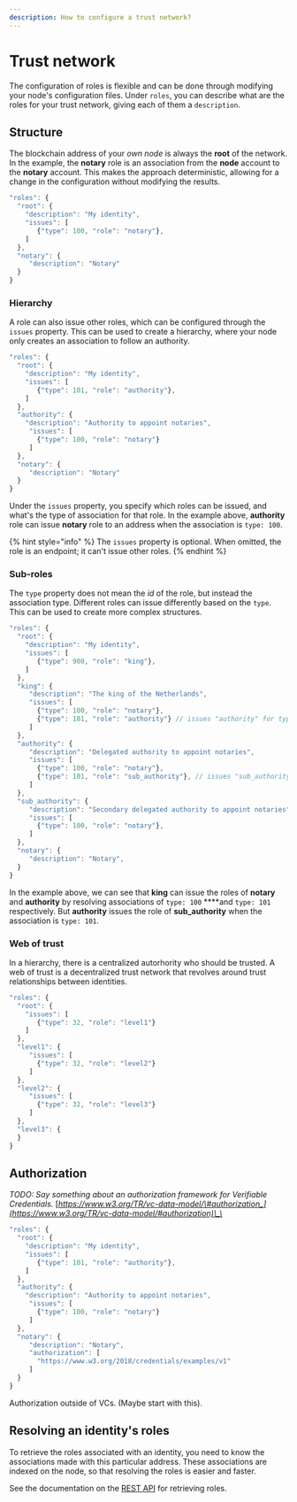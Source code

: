```yaml
---
description: How to configure a trust network?
---
```


# Trust network

The configuration of roles is flexible and can be done through modifying your node's configuration files. Under `roles`, you can describe what are the roles for your trust network, giving each of them a `description`.

## Structure

The blockchain address of your _own node_ is always the **root** of the network. In the example, the **notary** role is an association from the **node** account to the **notary** account. This makes the approach deterministic, allowing for a change in the configuration without modifying the results.

```javascript
"roles": {
  "root": {
    "description": "My identity",
    "issues": [
       {"type": 100, "role": "notary"},
    ]
  },
  "notary": {
     "description": "Notary"
  }
}
```

### Hierarchy

A role can also issue other roles, which can be configured through the `issues` property. This can be used to create a hierarchy, where your node only creates an association to follow an authority.

```javascript
"roles": {
  "root": {
    "description": "My identity",
    "issues": [
       {"type": 101, "role": "authority"},
    ]
  },
  "authority": {
    "description": "Authority to appoint notaries",
     "issues": [
       {"type": 100, "role": "notary"}
     ]
  },
  "notary": {
     "description": "Notary"
  }
}
```

Under the `issues` property, you specify which roles can be issued, and what's the type of association for that role. In the example above, **authority** role can issue **notary** role to an address when the association is `type: 100`. 

{% hint style="info" %}
The `issues` property is optional. When omitted, the role is an endpoint; it can't issue other roles.
{% endhint %}

### Sub-roles

The `type` property does not mean the _id_ of the role, but instead the association type. Different roles can issue differently based on the `type`. This can be used to create more complex structures.

```javascript
"roles": {
  "root": {
    "description": "My identity",
    "issues": [
       {"type": 900, "role": "king"},
    ]
  },
  "king": {
     "description": "The king of the Netherlands",
     "issues": [
       {"type": 100, "role": "notary"},
       {"type": 101, "role": "authority"} // issues "authority" for type 101
     ]
  },
  "authority": {
     "description": "Delegated authority to appoint notaries",
     "issues": [
       {"type": 100, "role": "notary"},
       {"type": 101, "role": "sub_authority"}, // issues "sub_authority" for type 101
     ]
  },
  "sub_authority": {
     "description": "Secondary delegated authority to appoint notaries",
     "issues": [
       {"type": 100, "role": "notary"},
     ]
  },
  "notary": {
     "description": "Notary",
  }
}
```

In the example above, we can see that **king** can issue the roles of **notary** and **authority** by resolving associations of `type: 100` ****and `type: 101` respectively. But **authority** issues the role of **sub\_authority** when the association is `type: 101`.

### Web of trust

In a hierarchy, there is a centralized autorhority who should be trusted. A web of trust is a decentralized trust network that revolves around trust relationships between identities.

```javascript
"roles": {
  "root": {
    "issues": [
       {"type": 32, "role": "level1"}
    ]
  },
  "level1": {
     "issues": [
       {"type": 32, "role": "level2"}
     ]
  },
  "level2": {
     "issues": [
       {"type": 32, "role": "level3"}
     ]
  },
  "level3": {
  }
}
```

## Authorization

_TODO: Say something about an authorization framework for Verifiable Credentials._ [_https://www.w3.org/TR/vc-data-model/\#authorization_](https://www.w3.org/TR/vc-data-model/#authorization)\_\_

```javascript
"roles": {
  "root": {
    "description": "My identity",
    "issues": [
       {"type": 101, "role": "authority"},
    ]
  },
  "authority": {
    "description": "Authority to appoint notaries",
     "issues": [
       {"type": 100, "role": "notary"}
     ]
  },
  "notary": {
     "description": "Notary",
     "authorization": [
       "https://www.w3.org/2018/credentials/examples/v1"
     ]
  }
}
```

Authorization outside of VCs. \(Maybe start with this\).

## Resolving an identity's roles

To retrieve the roles associated with an identity, you need to know the associations made with this particular address. These associations are indexed on the node, so that resolving the roles is easier and faster.

See the documentation on the [REST API](../rest-api.md) for retrieving roles.

